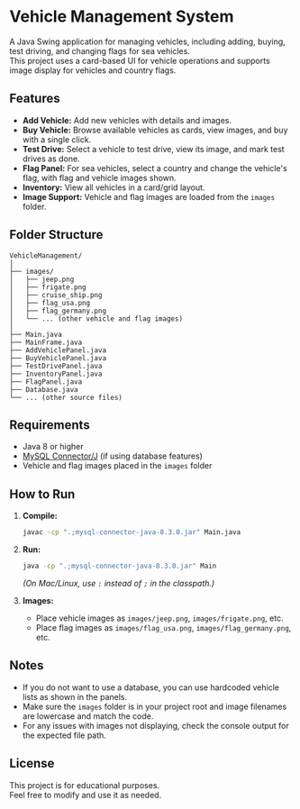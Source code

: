 # Vehicle Management System

A Java Swing application for managing vehicles, including adding, buying, test driving, and changing flags for sea vehicles.  
This project uses a card-based UI for vehicle operations and supports image display for vehicles and country flags.

## Features

- **Add Vehicle:** Add new vehicles with details and images.
- **Buy Vehicle:** Browse available vehicles as cards, view images, and buy with a single click.
- **Test Drive:** Select a vehicle to test drive, view its image, and mark test drives as done.
- **Flag Panel:** For sea vehicles, select a country and change the vehicle's flag, with flag and vehicle images shown.
- **Inventory:** View all vehicles in a card/grid layout.
- **Image Support:** Vehicle and flag images are loaded from the `images` folder.

## Folder Structure

```
VehicleManagement/
│
├── images/
│   ├── jeep.png
│   ├── frigate.png
│   ├── cruise_ship.png
│   ├── flag_usa.png
│   ├── flag_germany.png
│   └── ... (other vehicle and flag images)
│
├── Main.java
├── MainFrame.java
├── AddVehiclePanel.java
├── BuyVehiclePanel.java
├── TestDrivePanel.java
├── InventoryPanel.java
├── FlagPanel.java
├── Database.java
└── ... (other source files)
```

## Requirements

- Java 8 or higher
- [MySQL Connector/J](https://dev.mysql.com/downloads/connector/j/) (if using database features)
- Vehicle and flag images placed in the `images` folder

## How to Run

1. **Compile:**
    ```sh
    javac -cp ".;mysql-connector-java-8.3.0.jar" Main.java
    ```

2. **Run:**
    ```sh
    java -cp ".;mysql-connector-java-8.3.0.jar" Main
    ```

   *(On Mac/Linux, use `:` instead of `;` in the classpath.)*

3. **Images:**
    - Place vehicle images as `images/jeep.png`, `images/frigate.png`, etc.
    - Place flag images as `images/flag_usa.png`, `images/flag_germany.png`, etc.





## Notes

- If you do not want to use a database, you can use hardcoded vehicle lists as shown in the panels.
- Make sure the `images` folder is in your project root and image filenames are lowercase and match the code.
- For any issues with images not displaying, check the console output for the expected file path.

## License

This project is for educational purposes.  
Feel free to modify and use it as needed.
